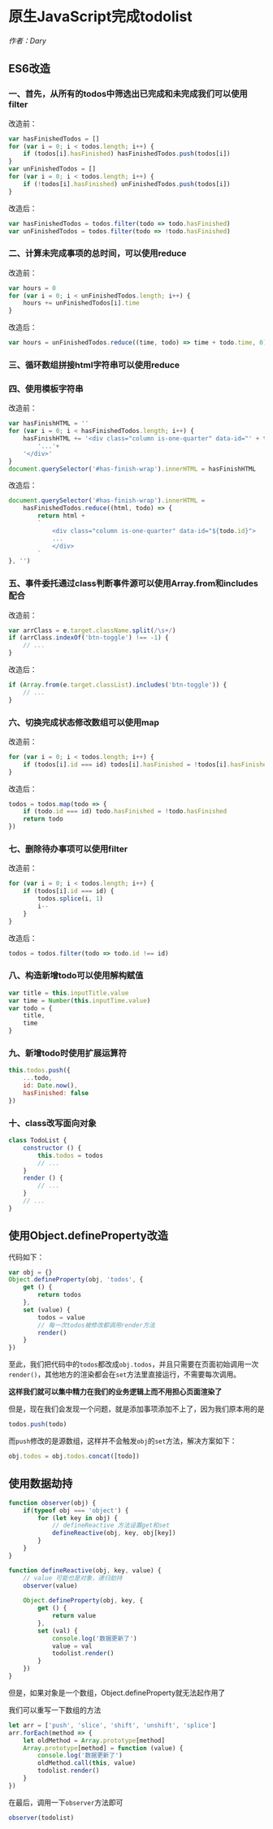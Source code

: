# 原生JavaScript完成todolist

*作者：Dary*

## ES6改造

### 一、首先，从所有的todos中筛选出已完成和未完成我们可以使用**filter**

改造前：

```javascript
var hasFinishedTodos = []
for (var i = 0; i < todos.length; i++) {
    if (todos[i].hasFinished) hasFinishedTodos.push(todos[i])
}
var unFinishedTodos = []
for (var i = 0; i < todos.length; i++) {
    if (!todos[i].hasFinished) unFinishedTodos.push(todos[i])
}

```

改造后：

```javascript
var hasFinishedTodos = todos.filter(todo => todo.hasFinished)
var unFinishedTodos = todos.filter(todo => !todo.hasFinished)
```



### 二、计算未完成事项的总时间，可以使用**reduce**

改造前：

```javascript
var hours = 0
for (var i = 0; i < unFinishedTodos.length; i++) {
    hours += unFinishedTodos[i].time
}
```

改造后：

```javascript
var hours = unFinishedTodos.reduce((time, todo) => time + todo.time, 0)
```



### 三、循环数组拼接html字符串可以使用**reduce**

### 四、使用模板字符串

改造前：

```javascript
var hasFinishHTML = ''
for (var i = 0; i < hasFinishedTodos.length; i++) {
    hasFinishHTML += '<div class="column is-one-quarter" data-id="' + todo.id + '">'+
        '...'+
    '</div>'
}
document.querySelector('#has-finish-wrap').innerHTML = hasFinishHTML
```

改造后：

```javascript
document.querySelector('#has-finish-wrap').innerHTML = 
    hasFinishedTodos.reduce((html, todo) => {
    	return html + 
        `
            <div class="column is-one-quarter" data-id="${todo.id}">
            ...
            </div>
        `
}, '')
```



### 五、事件委托通过class判断事件源可以使用**Array.from**和**includes**配合

改造前：

```javascript
var arrClass = e.target.className.split(/\s+/)
if (arrClass.indexOf('btn-toggle') !== -1) {
    // ...
}
```

改造后：

```javascript
if (Array.from(e.target.classList).includes('btn-toggle')) {
    // ...
}
```



### 六、切换完成状态修改数组可以使用**map**

改造前：

```javascript
for (var i = 0; i < todos.length; i++) {
    if (todos[i].id === id) todos[i].hasFinished = !todos[i].hasFinished
}
```

改造后：

```javascript
todos = todos.map(todo => {
    if (todo.id === id) todo.hasFinished = !todo.hasFinished
    return todo
})
```



### 七、删除待办事项可以使用**filter**

改造前：

```javascript
for (var i = 0; i < todos.length; i++) {
    if (todos[i].id === id) {
        todos.splice(i, 1)
        i--
    }
}
```

改造后：

```javascript
todos = todos.filter(todo => todo.id !== id)
```



### 八、构造新增todo可以使用解构赋值

```javascript
var title = this.inputTitle.value
var time = Number(this.inputTime.value)
var todo = {
	title,
	time
}
```



### 九、新增todo时使用扩展运算符

```javascript
this.todos.push({
	...todo,
	id: Date.now(),
	hasFinished: false
})
```



### 十、class改写面向对象

```javascript
class TodoList {
    constructor () {
        this.todos = todos
        // ...
    }
    render () {
        // ...
    }
    // ...
}
```





## 使用Object.defineProperty改造

代码如下：

```javascript
var obj = {}
Object.defineProperty(obj, 'todos', {
    get () {
        return todos
    },
    set (value) {
        todos = value
        // 每一次todos被修改都调用render方法
        render()
    }
})
```

至此，我们把代码中的`todos`都改成`obj.todos`，并且只需要在页面初始调用一次`render()`，其他地方的渲染都会在`set`方法里直接运行，不需要每次调用。

**这样我们就可以集中精力在我们的业务逻辑上而不用担心页面渲染了**

但是，现在我们会发现一个问题，就是添加事项添加不上了，因为我们原本用的是

```javascript
todos.push(todo)
```

而`push`修改的是源数组，这样并不会触发`obj`的`set`方法，解决方案如下：

```javascript
obj.todos = obj.todos.concat([todo])
```



## 使用数据劫持

```javascript
function observer(obj) {
    if(typeof obj === 'object') {
        for (let key in obj) {
            // defineReactive 方法设置get和set
            defineReactive(obj, key, obj[key])
        }
    }
}

function defineReactive(obj, key, value) {
	// value 可能也是对象，递归劫持
    observer(value)
    
    Object.defineProperty(obj, key, {
        get () {
            return value
        },
        set (val) {
            console.log('数据更新了')
            value = val
            todolist.render()
        }
    })
}
```

但是，如果对象是一个数组，Object.defineProperty就无法起作用了

我们可以重写一下数组的方法

```javascript
let arr = ['push', 'slice', 'shift', 'unshift', 'splice']
arr.forEach(method => {
    let oldMethod = Array.prototype[method]
    Array.prototype[method] = function (value) {
        console.log('数据更新了')
        oldMethod.call(this, value)
        todolist.render()
    }
})
```

在最后，调用一下`observer`方法即可

```javascript
observer(todolist)
```

